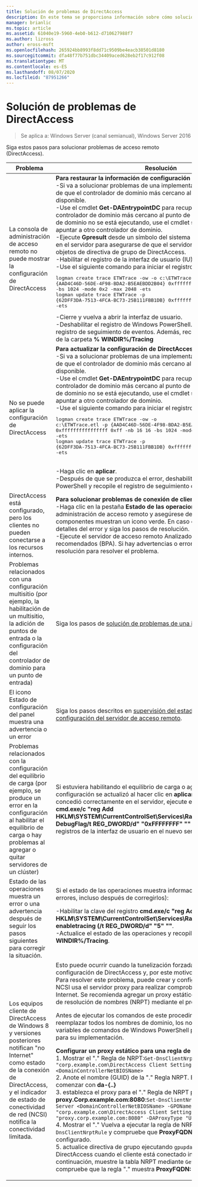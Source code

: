```yaml
---
title: Solución de problemas de DirectAccess
description: En este tema se proporciona información sobre cómo solucionar problemas de implementaciones de DirectAccess en Windows Server 2016.
manager: brianlic
ms.topic: article
ms.assetid: 61040e19-5960-4eb0-b612-d710627988f7
ms.author: lizross
author: eross-msft
ms.openlocfilehash: 265924bb8993f8dd71c9509be4eacb38501d8180
ms.sourcegitcommit: dfa48f77b751dbc34409aced628eb2f17c912f08
ms.translationtype: MT
ms.contentlocale: es-ES
ms.lasthandoff: 08/07/2020
ms.locfileid: "87951266"
---
```

# <a name="troubleshooting-directaccess"></a>Solución de problemas de DirectAccess

>Se aplica a: Windows Server (canal semianual), Windows Server 2016

Siga estos pasos para solucionar problemas de acceso remoto (DirectAccess).

|**Problema**|**Resolución**|
|--|--|
|La consola de administración de acceso remoto no puede mostrar la configuración de DirectAccess|**Para restaurar la información de configuración que falta**<br />-Si va a solucionar problemas de una implementación multisitio, asegúrese de que el controlador de dominio más cercano al punto de entrada está disponible.<br />-Use el cmdlet **Get-DAEntrypointDC** para recuperar el nombre del controlador de dominio más cercano al punto de entrada. Si el controlador de dominio no se está ejecutando, use el cmdlet **set-DAEntryPointDC** para apuntar a otro controlador de dominio.<br />-Ejecute **Gpresult** desde un símbolo del sistema con privilegios elevados en el servidor para asegurarse de que el servidor está obteniendo los objetos de directiva de grupo de DirectAccess.<br />-Habilitar el registro de la interfaz de usuario (IU).<br />-Use el siguiente comando para iniciar el registro de Windows PowerShell:<pre>logman create trace ETWTrace -ow -o c:\ETWTrace.etl -p {AAD4C46D-56DE-4F98-BDA2-B5EAEBDD2B04} 0xffffffffffffffff 0xff -nb 16 16 -bs 1024 -mode 0x2 -max 2048 -ets <br />logman update trace ETWTrace -p {62DFF3DA-7513-4FCA-BC73-25B111FBB1DB} 0xffffffffffffffff 0xff -ets</pre><repro>-Cierre y vuelva a abrir la interfaz de usuario.<br />-Deshabilitar el registro de Windows PowerShell. Recopile los archivos de registro de seguimiento de eventos. Además, recopile todos los registros de la carpeta **% WINDIR%/Tracing**|
|No se puede aplicar la configuración de DirectAccess|**Para actualizar la configuración de DirectAccess**<br />-Si va a solucionar problemas de una implementación multisitio, asegúrese de que el controlador de dominio más cercano al punto de entrada está disponible.<br />-Use el cmdlet **Get-DAEntrypointDC** para recuperar el nombre del controlador de dominio más cercano al punto de entrada. Si el controlador de dominio no se está ejecutando, use el cmdlet **set-DAEntryPointDC** para apuntar a otro controlador de dominio.<br />-Use el siguiente comando para iniciar el registro de Windows PowerShell:<br /><pre>logman create trace ETWTrace -ow -o c:\ETWTrace.etl -p {AAD4C46D-56DE-4F98-BDA2-B5EAEBDD2B04} 0xffffffffffffffff 0xff -nb 16 16 -bs 1024 -mode 0x2 -max 2048 -ets<br />logman update trace ETWTrace -p {62DFF3DA-7513-4FCA-BC73-25B111FBB1DB} 0xffffffffffffffff 0xff -ets</pre>    <repro><br />-Haga clic en **aplicar**.<br />-Después de que se produzca el error, deshabilite el registro de Windows PowerShell y recopile el registro de seguimiento de eventos.|
|DirectAccess está configurado, pero los clientes no pueden conectarse a los recursos internos.|**Para solucionar problemas de conexión de cliente**<br />-Haga clic en la pestaña **Estado de las operaciones** en la consola de administración de acceso remoto y asegúrese de que todos los componentes muestran un icono verde. En caso contrario, compruebe los detalles del error y siga los pasos de resolución.<br />-Ejecute el servidor de acceso remoto Analizador de procedimientos recomendados (BPA). Si hay advertencias o errores, siga los pasos de resolución para resolver el problema.|
|Problemas relacionados con una configuración multisitio (por ejemplo, la habilitación de un multisitio, la adición de puntos de entrada o la configuración del controlador de dominio para un punto de entrada)|Siga los pasos de [solución de problemas de una implementación multisitio](/previous-versions/windows/it-pro/windows-server-2012-R2-and-2012/jj554657(v=ws.11)).|
|El icono Estado de configuración del panel muestra una advertencia o un error|Siga los pasos descritos en [supervisión del estado de distribución de la configuración del servidor de acceso remoto](/previous-versions/windows/it-pro/windows-server-2012-R2-and-2012/jj574221(v=ws.11)).|
|Problemas relacionados con la configuración del equilibrio de carga (por ejemplo, se produce un error en la configuración al habilitar el equilibrio de carga o hay problemas al agregar o quitar servidores de un clúster)|Si estuviera habilitando el equilibrio de carga o agregando un nodo, y la configuración se actualizó al hacer clic en **aplicar**, pero el clúster no se concedió correctamente en el servidor, ejecute el siguiente comando: **cmd.exe/c "reg Add HKLM\SYSTEM\CurrentControlSet\Services\RaMgmtSvc\Parameters/f/v DebugFlag/t REG_DWORD/d" "0xFFFFFFFF" ""** para recopilar los registros de la interfaz de usuario en el nuevo servidor.|
|Estado de las operaciones muestra un error o una advertencia después de seguir los pasos siguientes para corregir la situación.|Si el estado de las operaciones muestra información incorrecta (como errores, incluso después de corregirlos):<p>-Habilitar la clave del registro **cmd.exe/c "reg Add HKLM\SYSTEM\CurrentControlSet\Services\RaMgmtSvc\Parameters/f/V enabletracing (/t REG_DWORD/d" "5" ""**.<br />-Actualice el estado de las operaciones y recopile los registros de **% WINDIR%/Tracing**.|
|Los equipos cliente de DirectAccess de Windows 8 y versiones posteriores notifican "no Internet" como estado de la conexión de DirectAccess, y el indicador de estado de conectividad de red (NCSI) notifica la conectividad limitada.|Esto puede ocurrir cuando la tunelización forzada está habilitada en la configuración de DirectAccess y, por este motivo, solo se usa IPHTTPS. Para resolver este problema, puede crear y configurar un servidor proxy. NCSI usa el servidor proxy para realizar comprobaciones de conectividad a Internet. Se recomienda agregar un proxy estático a la tabla de directivas de resolución de nombres (NRPT) mediante el procedimiento siguiente.<p>Antes de ejecutar los comandos de este procedimiento, asegúrese de reemplazar todos los nombres de dominio, los nombres de equipo y otras variables de comandos de Windows PowerShell por los valores adecuados para su implementación.<p>**Configurar un proxy estático para una regla de NRPT**<br />1. Mostrar el "." Regla de NRPT:`Get-DnsClientNrptRule -GpoName "corp.example.com\DirectAccess Client Settings" -Server <DomainControllerNetBIOSName>`<br />2. Anote el nombre (GUID) de la "." Regla NRPT. El nombre (GUID) debe comenzar con **da-{..}**<br />3. establezca el proxy para el "." Regla de NRPT para **proxy.Corp.example.com:8080**:`Set-DnsClientNrptRule -Name "DA-{..}" -Server <DomainControllerNetBIOSName> -GPOName "corp.example.com\DirectAccess Client Settings" -DAProxyServerName "proxy.corp.example.com:8080" -DAProxyType "UseProxyName"`<br />4. Mostrar el "." Vuelva a ejecutar la regla de NRPT ejecutando `Get-DnsClientNrptRule` y compruebe que **ProxyFQDN: Port** está correctamente configurado.<br />5. actualice directiva de grupo ejecutando `gpupdate /force` en un cliente de DirectAccess cuando el cliente está conectado internamente y, a continuación, muestre la tabla NRPT mediante `Get-DnsClientNrptPolicy` y compruebe que la regla "." muestra **ProxyFQDN: Puerto**.|
